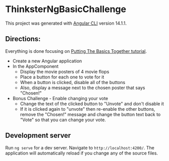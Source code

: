 # ThinksterNgBasicChallenge

This project was generated with [Angular CLI](https://github.com/angular/angular-cli) version 14.1.1.

## Directions:
Everything is done focusing on [Putting The Basics Together tutorial](https://thinkster.io/tutorials/fundamentals-of-angular-getting-started/exercise-putting-the-basics-together).

* Create a new Angular application
* In the AppComponent
    * Display the movie posters of 4 movie flops
    * Place a button for each one to vote for it
    * When a button is clicked, disable all of the buttons
    * Also, display a message next to the chosen poster that says "Chosen!"
* Bonus Challenge - Enable changing your vote
    * Change the text of the clicked button to "Unvote" and don't disable it
    * If it is clicked again to "unvote" then re-enable the other buttons, remove the "Chosen!" message and change the button text back to "Vote" so that you can change your vote.

## Development server

Run `ng serve` for a dev server. Navigate to `http://localhost:4200/`. The application will automatically reload if you change any of the source files.